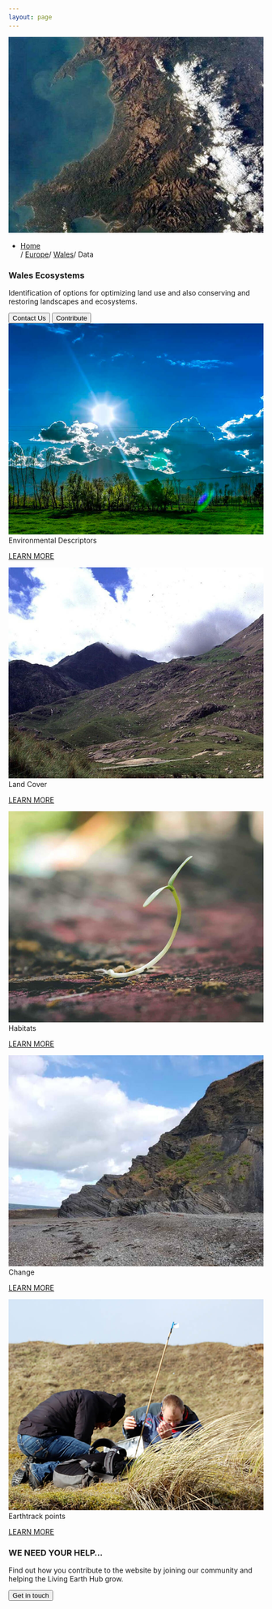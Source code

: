 ```yaml
---
layout: page
---
```


<!-- countryPage-image-section-Start -->
<div class="row country-page-main-section mb-80 mx-0">
    <div class="col-md-5 countryPage-background-color m-0 p-0">
        <div class="mx-md-5 d-flex flex-column h-100 main-content">
        </div>
    </div>
    <div class="col-md-7 m-0 p-0 position-relative">
        <div class="countrypage-img-layer"></div>
        <img class="countrypage-benner-img" src="/assets/img/countrypageMainImg.jpg" alt="countrypageMainImg">
    </div>
    <div class="dsc-country-page container">
        <div class="row text-white">
            <div class="col-12">
                <ul class="breadcrumbs list-unstyled d-flex">
                    <li class="breadcrumbs-item"><a href="/">Home</a></li><span class="separator1">/</span> <a href="/europe">Europe</a><span class="separator1">/</span> <a href="/europe/wales/">Wales</a><span class="separator1">/</span> Data
                </ul>
            </div>
        </div>
        <div class="row">
            <div class="dsc-countrypage-inner col-12 col-md-5">
                <h3 class="mb-3 mb-md-4 text-uppercase">Wales Ecosystems</h3>
                <p>Identification of options for optimizing land use and also conserving and restoring landscapes and ecosystems.</p>
            </div>
        </div>
        <div class="row">
            <div class="col-12">
                <button class="left-btn">Contact Us</button>
                <button class="right-btn">Contribute</button>
            </div>
        </div>
    </div>
</div>
<!-- countryPage-image-section-end -->

<!-- country-subpage-blog-start -->
<div class="container mt-80 mb-80 future-landscapes-main">
    <div class="row">
        <div class="col-12 col-sm-6 col-md-4 hover-zoomin">
            <a href="./environmental-descriptors"><img src="/assets/img/Wales/environmental-descriptors.jpg" alt="Environmental Descriptors"></a>
            <div class="future-dsc">
                <div class="future-dsc-title">Environmental Descriptors</div>
                <p class="pt-2"><a href="./environmental-descriptors" class="learn-more-link">LEARN MORE</a></p>
            </div>
        </div>
        <div class="col-12 col-sm-6 col-md-4 hover-zoomin">
            <a href="./land-cover"><img src="/assets/img/Wales/land-and-water.jpg" alt="Land Cover"></a>
            <div class="future-dsc">
                <div class="future-dsc-title">Land Cover</div>
                <p class="pt-2"><a href="./land-cover" class="learn-more-link">LEARN MORE</a></p>
            </div>
        </div>
        <div class="col-12 col-sm-6 col-md-4 hover-zoomin">
            <a href="#"><img src="/assets/img/Wales/soil-acidity.jpg" alt="Land Cover"></a>
            <div class="future-dsc">
                <div class="future-dsc-title">Habitats</div>
                <p class="pt-2"><a href="#" class="learn-more-link">LEARN MORE</a></p>
            </div>
        </div>
        <div class="col-12 col-sm-6 col-md-4 hover-zoomin">
            <a href="#"><img src="/assets/img/Wales/dem.jpg" alt="Change"></a>
            <div class="future-dsc">
                <div class="future-dsc-title">Change</div>
                <p class="pt-2"><a href="#" class="learn-more-link">LEARN MORE</a></p>
            </div>
        </div>
        <div class="col-12 col-sm-6 col-md-4 hover-zoomin">
            <a href="#"><img src="/assets/img/Wales/ground-measurements.jpg" alt="Earthtrack points"></a>
            <div class="future-dsc">
                <div class="future-dsc-title">Earthtrack points</div>
                <p class="pt-2"><a href="#" class="learn-more-link">LEARN MORE</a></p>
            </div>
        </div>
    </div>
</div>
<!-- country-subpage-blog-end -->

<!-- get-in-section-Start -->
<div class="container mb-100">
    <div class="get-in-section-main">
        <div class="get-in-section-dsc">
            <h3>WE NEED YOUR HELP&hellip;</h3>
            <p>Find out how you contribute to the website by joining our community and helping the Living Earth Hub grow.</p>
        </div>
        <button type="button">Get in touch</button>
    </div>
</div>
<!-- get-in-section-End -->